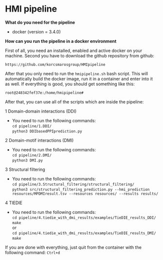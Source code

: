 # HMI pipeline

**What do you need for the pipeline**

- docker (version = 3.4.0)

**How can you run the pipeline in a docker environment**

First of all, you need an installed, enabled and active docker on your machine.
Second you have to download the github repository from github:

`https://github.com/korcsmarosgroup/HMIpipeline`

After that you only need to run the `hmipipeline.sh` bash script. This will automatically 
build the docker image, run it in a container and enter into it as well.
If everything is good, you should get something like this:

`root@248342fef37e:/home/hmipipeline#`

After that, you can use all of the scripts which are inside the pipeline:

1 Domain-domain interactions (DDI)

- You need to run the following commands:<br>
`cd pipeline/1.DDI/`<br>
`python3 DDIbasedPPIprediction.py`

2 Domain-motif interactions (DMI)

- You need to run the following commands:<br>
`cd pipeline/2.DMI/`<br>
`python3 DMI.py`

3 Structural filtering

- You need to run the following commands:<br>
`cd pipeline/3.Structural_filtering/structural_filtering/`<br>
`python3 src/structural_filtering_prediction.py --hmi_prediction resources/MPDMIresult.tsv --resources resources/ --results results/`

4 TIEDIE

- You need to run the following commands:<br>
`cd pipeline/4.tiedie_with_dmi_results/examples/TieDIE_results_DDI/`<br>
`make`<br>
or<br>
`cd pipeline/4.tiedie_with_dmi_results/examples/TieDIE_results_DMI/`<br>
`make`<br>

If you are done with everything, just quit from the container with the following command: `Ctrl+d`
